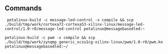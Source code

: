## Commands

` petalinux-build -c message-led-control -x compile && scp ./build/tmp/work/cortexa72-cortexa53-xilinx-linux/message-led-control/1.0-r0/message-led-control petalinux@messagebasedled:~`


`petalinux-build -c pwm -x compile && scp ./build/tmp/work/zynqmp_generic_xczu1cg-xilinx-linux/pwm/1.0-r0/pwm.ko petalinux@messagebasedled:~/`